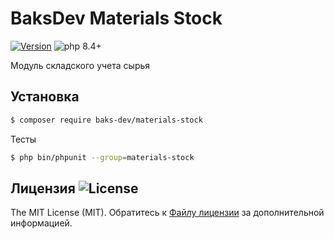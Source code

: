 # BaksDev Materials Stock

[![Version](https://img.shields.io/badge/version-7.2.0-blue)](https://github.com/baks-dev/materials-stock/releases)
![php 8.4+](https://img.shields.io/badge/php-min%208.4-red.svg)

Модуль складского учета сырья

## Установка

``` bash
$ composer require baks-dev/materials-stock
```

Тесты

``` bash
$ php bin/phpunit --group=materials-stock
```

## Лицензия ![License](https://img.shields.io/badge/MIT-green)

The MIT License (MIT). Обратитесь к [Файлу лицензии](LICENSE.md) за дополнительной информацией.
